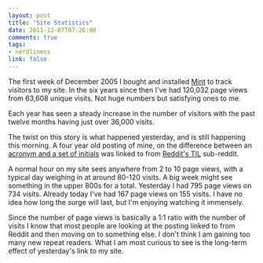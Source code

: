 ```yaml
---
layout: post
title: "Site Statistics"
date: 2011-12-07T07:26:00
comments: true
tags:
- nerdliness
link: false
---
```

The first week of December 2005 I bought and installed
[Mint](http://haveamint.com "Mint") to track visitors to my site. In the six
years since then I've had 120,032 page views from 63,608 unique visits. Not
huge numbers but satisfying ones to me. 

Each year has seen a steady increase in the number of visitors with the past
twelve months having just over 36,000 visits.

The twist on this story is what happened yesterday, and is still happening this
morning. A four year old posting of mine, on the difference between an [acronym and a set of initials](https://zanshin.net/2007/03/14/acronym-vs-initialization/
"Acronym vs. Initialization") was linked to from [Reddit's TIL](http://www.reddit.com/r/todayilearned/comments/n2oto/til_the_difference_between_an_acronym_and_an/ "Reddit's Today I learned") sub-reddit. 

A normal hour on my site sees anywhere from 2 to 10 page views, with a typical
day weighing in at around 80-120 visits. A big week might see something in the
upper 800s for a total. Yesterday I had 795 page views on 734 visits. Already
today I've had 167 page views on 155 visits. I have no idea how long the surge
will last, but I'm enjoying watching it immensely.

Since the number of page views is basically a 1:1 ratio with the number of
visits I know that most people are looking at the posting linked to from Reddit
and then moving on to something else. I don't think I am gaining too many new
repeat readers. What I am most curious to see is the long-term effect of
yesterday's link to my site. 

